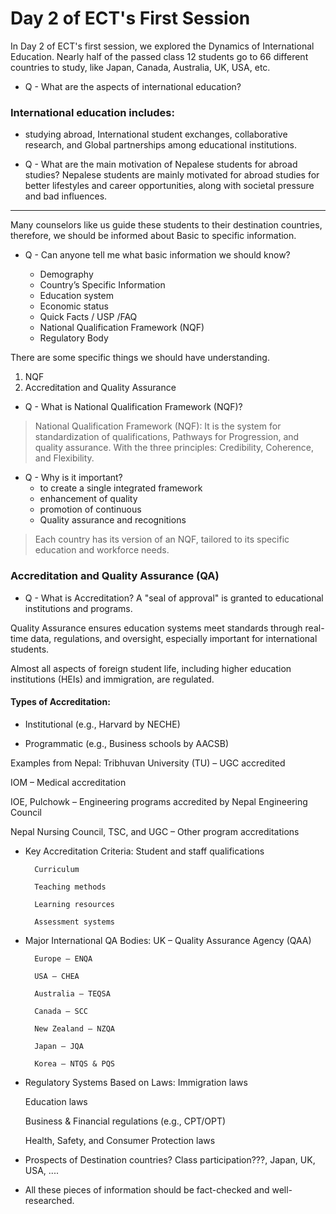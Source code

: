 
# Day 2 of ECT's First Session


In Day 2 of ECT's first session, we explored the Dynamics of International Education. Nearly half of the passed class 12 students go to 66 different countries to study, like Japan, Canada, Australia, UK, USA, etc.
- Q - What are the aspects of international education?
### International education includes:
- studying abroad, International student exchanges, collaborative research, and Global partnerships among educational institutions. 

- Q - What are the main motivation of Nepalese students for abroad studies?
Nepalese students are mainly motivated for abroad studies for better lifestyles and career opportunities, along with societal pressure and bad influences.

---

Many counselors like us guide these students to their destination countries, therefore, we should be informed about Basic to specific information.

- Q - Can anyone tell me what basic information we should know?

    - Demography
    - Country’s Specific Information
    - Education system
    - Economic status
    - Quick Facts / USP /FAQ
    - National Qualification Framework (NQF)
    - Regulatory Body




There are some specific things we should have understanding.

1. NQF
2. Accreditation and Quality Assurance

- Q - What is  National Qualification Framework (NQF)?
> National Qualification Framework (NQF): It is the system for standardization of qualifications, Pathways for Progression, and quality assurance. With the three principles: Credibility, Coherence, and Flexibility. 

- Q - Why is it important? 
    - to create a single integrated framework
    - enhancement of quality
    - promotion of continuous
    - Quality assurance and recognitions

> Each country has its version of an NQF, tailored to its specific education and workforce needs. 

### Accreditation and Quality Assurance (QA)

- Q - What is Accreditation?
A "seal of approval" is granted to educational institutions and programs.

Quality Assurance ensures education systems meet standards through real-time data, regulations, and oversight, especially important for international students.

Almost all aspects of foreign student life, including higher education institutions (HEIs) and immigration, are regulated.



#### Types of Accreditation:
- Institutional (e.g., Harvard by NECHE)

- Programmatic (e.g., Business schools by AACSB)

Examples from Nepal:
Tribhuvan University (TU) – UGC accredited

IOM – Medical accreditation

IOE, Pulchowk – Engineering programs accredited by Nepal Engineering Council

Nepal Nursing Council, TSC, and UGC – Other program accreditations

- Key Accreditation Criteria:
        Student and staff qualifications

        Curriculum

        Teaching methods

        Learning resources

        Assessment systems

- Major International QA Bodies:
        UK – Quality Assurance Agency (QAA)

        Europe – ENQA

        USA – CHEA

        Australia – TEQSA

        Canada – SCC

        New Zealand – NZQA

        Japan – JQA

        Korea – NTQS & PQS

- Regulatory Systems Based on Laws:
    Immigration laws

    Education laws

    Business & Financial regulations (e.g., CPT/OPT)

    Health, Safety, and Consumer Protection laws


-  Prospects of Destination countries?
Class participation???, Japan, UK, USA, ....

- All these pieces of information should be fact-checked and well-researched.

